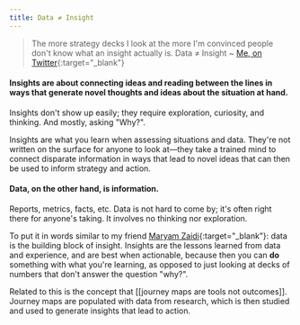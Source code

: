 ```yaml
---
title: Data ≠ Insight
---
```


> The more strategy decks I look at the more I'm convinced people don't know what an insight actually is. Data ≠ Insight
> ~ [Me, on Twitter](https://twitter.com/TheRoyalTbomb/status/1357788588197502982){:target="_blank"}

#### Insights are about connecting ideas and reading between the lines in ways that generate novel thoughts and ideas about the situation at hand.

Insights don't show up easily; they require exploration, curiosity, and thinking. And mostly, asking "Why?".

Insights are what you learn when assessing situations and data. They're not written on the surface for anyone to look at—they take a trained mind to connect disparate information in ways that lead to novel ideas that can then be used to inform strategy and action.

#### Data, on the other hand, is information.

Reports, metrics, facts, etc. Data is not hard to come by; it's often right there for anyone's taking. It involves no thinking nor exploration.

To put it in words similar to my friend [Maryam Zaidi](https://twitter.com/MaryZai/status/1357790001547931662){:target="_blank"}: data is the building block of insight. Insights are the lessons learned from data and experience, and are best when actionable, because then you can **do** something with what you're learning, as opposed to just looking at decks of numbers that don't answer the question "why?".

Related to this is the concept that [[journey maps are tools not outcomes]]. Journey maps are populated with data from research, which is then studied and used to generate insights that lead to action.